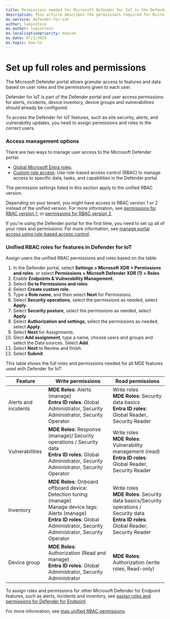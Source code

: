 ```yaml
---
title: Permissions needed for Microsoft Defender for IoT in the Defender portal
description: This article describes the permissions required for Microsoft Defender for IoT in the Microsoft Defender portal.
ms.service: defender-for-iot
author: lwainstein
ms.author: lwainstein
ms.localizationpriority: medium
ms.date: 07/2/2024
ms.topic: how-to
---
```


# Set up full roles and permissions

The Microsoft Defender portal allows granular access to features and data based on user roles and the permissions given to each user.

Defender for IoT is part of the Defender portal and user access permissions for alerts, incidents, device inventory, device groups and vulnerabilities should already be configured.

To access the Defender for IoT features, such as site security, alerts, and vulnerability updates, you need to assign permissions and roles to the correct users.

### Access management options

There are two ways to manage user access to the Microsoft Defender portal:

- [Global Microsoft Entra roles](/entra/identity/role-based-access-control/permissions-reference).
- [Custom role access](/defender-xdr/custom-roles): Use role-based access control (RBAC) to manage access to specific data, tasks, and capabilities in the Defender portal.

The permission settings listed in this section apply to the unified RBAC version.

Depending on your tenant, you might have access to RBAC version 1 or 2 instead of the unified version. For more information, see [permissions for RBAC version 1](/defender-endpoint/prepare-deployment), or [permissions for RBAC version 2](/defender-endpoint/user-roles#permission-options).

If you're using the Defender portal for the first time, you need to set up all of your roles and permissions. For more information, see [manage portal access using role-based access control](/defender-xdr/manage-rbac).

### Unified RBAC roles for features in Defender for IoT

Assign users the unified RBAC permissions and roles based on the table:

1. In the Defender portal, select **Settings > Microsoft XDR > Permissions and roles**. or select **Permissions > Microsft Defender XDR (1) > Roles**
1. Enable **Endpoints & Vulnerability Management**.
1. Select **Go to Permissions and roles**.
1. Select **Create custom role**.
1. Type a **Role name**, and then select **Next** for Permissions.
1. Select **Security operations**, select the permissions as needed, select **Apply**.
1. Select **Security posture**, select the permissions as needed, select **Apply**.
1. Select **Authorization and settings**, select the permissions as needed, select **Apply**.
1. Select **Next** for Assignments.
1. Slect **Add assignment**, type a name, choose users and groups and select the Data sources. Select **Add**.
1. Select **Next** to Review and finish.
1. Select **Submit**.

This table shows the full roles and permissions needed for all MDE features used with Defender for IoT:

| Feature | Write permissions | Read permissions |
|---|----|---|
|Alerts and incidents| **MDE Roles**: Alerts (manage) <br> **Entra ID roles**: Global Administrator, Security Administrator, Security Operator| Write roles<br> **MDE Roles**: Security data basics<br>**Entra ID roles**: Global Reader, Security Reader |
|Vulnerabilities | **MDE Roles**: Response (manage)/ Security operations / Security data <br>**Entra ID roles**: Global Administrator, Security Administrator, Security Operator | Write roles<br> **MDE Roles**: Vulnerability management (read) <br> **Entra ID roles**: Global Reader, Security Reader |
|Inventory| **MDE Roles**: Onboard offboard device: Detection tuning (manage) <br> Manage device tags: Alerts (manage) <br>**Entra ID roles**: Global Administrator, Security Administrator, Security Operator | Write roles <br>**MDE Roles**: Security data basics/Security operations / Security data <br> **Entra ID roles**: Global Reader, Security Reader |
|Device group| **MDE Roles**: Authorization (Read and manage) <br>**Entra ID roles**: Global Administrator, Security Administrator |**MDE Roles**: Authorization (write roles, Read-only) |

To assign roles and permissions for other Microsoft Defender for Endpoint features, such as alerts, incidents and inventory, see [assign roles and permissions for Defender for Endpoint](/defender-endpoint/prepare-deployment).

For more information, see [map unified RBAC permissions](/defender-xdr/compare-rbac-roles#microsoft-entra-global-roles-access).
